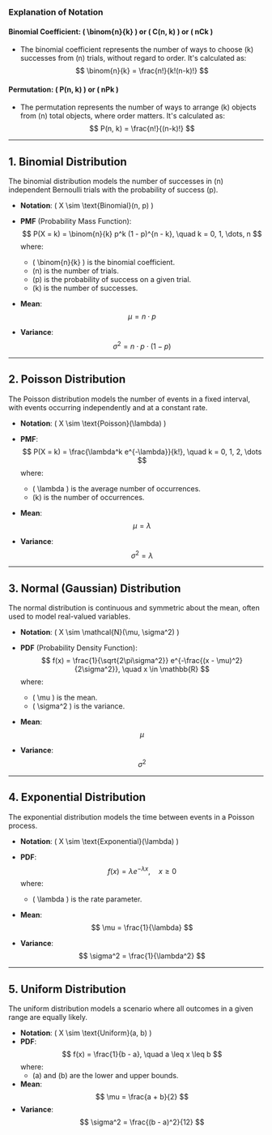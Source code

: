 ### Explanation of Notation

#### **Binomial Coefficient**: \( \binom{n}{k} \) or \( C(n, k) \) or \( nCk \)
- The binomial coefficient represents the number of ways to choose \(k\) successes from \(n\) trials, without regard to order. It's calculated as:
  $$ \binom{n}{k} = \frac{n!}{k!(n-k)!} $$
#### **Permutation**: \( P(n, k) \) or \( nPk \)
- The permutation represents the number of ways to arrange \(k\) objects from \(n\) total objects, where order matters. It's calculated as:
$$ P(n, k) = \frac{n!}{(n-k)!} $$
---
## 1. **Binomial Distribution**
The binomial distribution models the number of successes in \(n\) independent Bernoulli trials with the probability of success \(p\).
- **Notation**: \( X \sim \text{Binomial}(n, p) \)
- **PMF** (Probability Mass Function):
  $$ P(X = k) = \binom{n}{k} p^k (1 - p)^{n - k}, \quad k = 0, 1, \dots, n $$
  where:
  - \( \binom{n}{k} \) is the binomial coefficient.
  - \(n\) is the number of trials.
  - \(p\) is the probability of success on a given trial.
  - \(k\) is the number of successes.

- **Mean**:
$$ \mu = n \cdot p $$
- **Variance**:
  $$ \sigma^2 = n \cdot p \cdot (1 - p) $$
---
## 2. **Poisson Distribution**
The Poisson distribution models the number of events in a fixed interval, with events occurring independently and at a constant rate.
- **Notation**: \( X \sim \text{Poisson}(\lambda) \)
- **PMF**:
  $$ P(X = k) = \frac{\lambda^k e^{-\lambda}}{k!}, \quad k = 0, 1, 2, \dots $$
  where:
  - \( \lambda \) is the average number of occurrences.
  - \(k\) is the number of occurrences.

- **Mean**:
$$ \mu = \lambda $$
- **Variance**:
$$ \sigma^2 = \lambda $$
---
## 3. **Normal (Gaussian) Distribution**
The normal distribution is continuous and symmetric about the mean, often used to model real-valued variables.
- **Notation**: \( X \sim \mathcal{N}(\mu, \sigma^2) \)
- **PDF** (Probability Density Function):
  $$ f(x) = \frac{1}{\sqrt{2\pi\sigma^2}} e^{-\frac{(x - \mu)^2}{2\sigma^2}}, \quad x \in \mathbb{R} $$
  where:
  - \( \mu \) is the mean.
  - \( \sigma^2 \) is the variance.

- **Mean**:
$$ \mu $$
- **Variance**:
$$ \sigma^2 $$
---
## 4. **Exponential Distribution**
The exponential distribution models the time between events in a Poisson process.
- **Notation**: \( X \sim \text{Exponential}(\lambda) \)
- **PDF**:
  $$ f(x) = \lambda e^{-\lambda x}, \quad x \geq 0 $$
  where:
  - \( \lambda \) is the rate parameter.

- **Mean**:
$$ \mu = \frac{1}{\lambda} $$
- **Variance**:
$$ \sigma^2 = \frac{1}{\lambda^2} $$
---
## 5. **Uniform Distribution**
The uniform distribution models a scenario where all outcomes in a given range are equally likely.
- **Notation**: \( X \sim \text{Uniform}(a, b) \)
- **PDF**:
  $$ f(x) = \frac{1}{b - a}, \quad a \leq x \leq b $$
  where:
  - \(a\) and \(b\) are the lower and upper bounds.
- **Mean**:
$$ \mu = \frac{a + b}{2} $$
- **Variance**:
$$ \sigma^2 = \frac{(b - a)^2}{12} $$